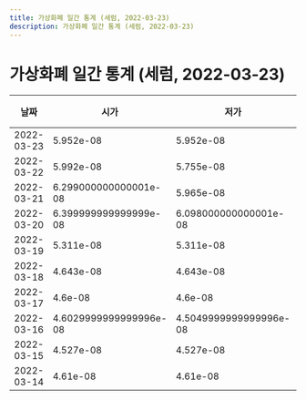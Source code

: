 ```yaml
---
title: 가상화폐 일간 통계 (세럼, 2022-03-23)
description: 가상화폐 일간 통계 (세럼, 2022-03-23)
---
```



가상화폐 일간 통계 (세럼, 2022-03-23)
===

|날짜|시가|저가|고가|종가|비고|
|--|--|--|--|--|--|
|2022-03-23|5.952e-08|5.952e-08|7.5e-08|7.347e-08|    |
|2022-03-22|5.992e-08|5.755e-08|6.008e-08|5.8359999999999995e-08|    |
|2022-03-21|6.299000000000001e-08|5.965e-08|6.562e-08|5.965e-08|    |
|2022-03-20|6.399999999999999e-08|6.098000000000001e-08|7.285e-08|6.391999999999999e-08|    |
|2022-03-19|5.311e-08|5.311e-08|6.44e-08|6.295e-08|    |
|2022-03-18|4.643e-08|4.643e-08|5.389e-08|5.113e-08|    |
|2022-03-17|4.6e-08|4.6e-08|4.647e-08|4.647e-08|    |
|2022-03-16|4.6029999999999996e-08|4.5049999999999996e-08|4.6029999999999996e-08|4.6020000000000004e-08|    |
|2022-03-15|4.527e-08|4.527e-08|4.626e-08|4.626e-08|    |
|2022-03-14|4.61e-08|4.61e-08|4.61e-08|4.61e-08|    |
